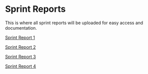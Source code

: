 # Sprint Reports

This is where all sprint reports will be uploaded for easy access and documentation.

   <a href="https://github.com/Avocodeo/docs/raw/master/docs/sprint-reports/Sprint-Report-1-Oct-2nd-7th.docx"> Sprint Report 1 </a>
   
   <a href="https://github.com/Avocodeo/docs/raw/master/docs/sprint-reports/Sprint-Report-2-Oct-7th-14th.docx"> Sprint Report 2 </a>
   
   <a href="https://github.com/Avocodeo/docs/raw/master/docs/sprint-reports/Sprint-Report-3-Oct-15th-21st.docx"> Sprint Report 3 </a>
   
   <a href="https://github.com/Avocodeo/docs/raw/master/docs/sprint-reports/Sprint-Report-4-Oct-21st-28th.docx"> Sprint Report 4 </a>
